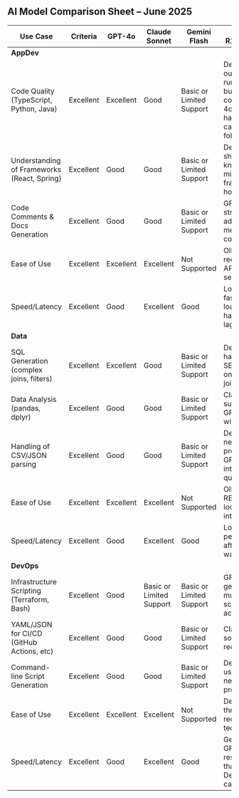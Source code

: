 ## AI Model Comparison Sheet – June 2025

| **Use Case** | **Criteria**                      | **GPT-4o**     | **Claude Sonnet** | **Gemini Flash** | **DeepSeek-R1:7B (Ollama)** | **Comments** |
|--------------|----------------------------------|----------------|-------------------|------------------|-----------------------------|--------------|
| **AppDev**   |
| Code Quality (TypeScript, Python, Java) |  Excellent  |  Excellent       |  Good          | Basic or Limited Support | DeepSeek outputs runnable code but lacks context; GPT-4o and Claude handle edge cases and follow structure |
| Understanding of Frameworks (React, Spring) |  Excellent  |  Good            |  Good          | Basic or Limited Support | DeepSeek shows knowledge but misses complex framework hooks |
| Code Comments & Docs Generation |  Excellent  |  Good            |  Good          | Basic or Limited Support | GPT-4o is strongest in adding meaningful comments |
| Ease of Use                     |  Excellent  |  Excellent       |  Excellent     |  Not Supported            | Ollama setup requires CLI & API config, less seamless |
| Speed/Latency                   |  Excellent  |  Good            |  Excellent     |  Good                     | Local model is fast after loading; Claude has occasional lags |
| **Data**     | 
| SQL Generation (complex joins, filters) |  Excellent  |  Excellent       |  Good          | Basic or Limited Support | DeepSeek handles simple SELECTs; fails on joins/subqueries |
| Data Analysis (pandas, dplyr)   |  Excellent  |  Good            |  Good          | Basic or Limited Support | Claude provides summaries but GPT-4o excels with visuals |
| Handling of CSV/JSON parsing    |  Excellent  |  Good            |  Good          | Basic or Limited Support | DeepSeek needs prompting; GPT-4o interprets data quickly |
| Ease of Use                     |  Excellent  |  Excellent       |  Excellent     |  Not Supported            | Ollama requires REST API or local CLI integration |
| Speed/Latency                   |  Excellent  |  Good            |  Excellent     |  Good                     | Local model performs well after initial warm-up |
| **DevOps**   |
| Infrastructure Scripting (Terraform, Bash) |  Excellent  |  Good            | Basic or Limited Support | Basic or Limited Support | GPT-4o generates multi-step IaC scripts accurately |
| YAML/JSON for CI/CD (GitHub Actions, etc) |  Excellent  |  Good            |  Good          | Basic or Limited Support | Claude sometimes adds redundant keys |
| Command-line Script Generation  |  Excellent  |  Good            |  Good          | Basic or Limited Support | DeepSeek is usable but needs precise prompting |
| Ease of Use                     |  Excellent  |  Excellent       |  Excellent     |  Not Supported            | DeepSeek through Ollama requires technical setup |
| Speed/Latency                   |  Excellent  |  Good            |  Excellent     |  Good                     | Gemini and GPT-4o respond faster than Claude in DevOps use cases |